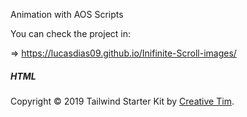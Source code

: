 Animation with AOS Scripts

You can check the project in: 

  => https://lucasdias09.github.io/Inifinite-Scroll-images/




##### HTML #####
  <div class="flex flex-wrap items-center md:justify-between justify-center">
        <div class="w-full md:w-4/12 px-4 mx-auto text-center">
          <div class="text-sm text-gray-600 font-semibold py-1">
            Copyright © 2019 Tailwind Starter Kit by
            <a
              href="https://www.creative-tim.com"
              class="text-gray-600 hover:text-gray-900"
              >Creative Tim</a
            >.
          </div>
        </div>
      </div>
